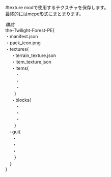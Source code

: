 #texture
modで使用するテクスチャを保存します。  
最終的にはmcpe形式にまとまります。  

*構成*  
the-Twilight-Forest-PE{  
 ・manifest.json  
 ・pack_icon.png  
 ・textures{  
　 ・terrain_texture.json  
　 ・item_texture.json  
　 ・items{  
　　 ・  
　　 ・  
　　 ・  
　　}  
　 ・blocks{  
　　 ・  
　　 ・  
　　 ・  
　　}  
   ・gui{  
   　・  
   　・  
   　・  
　　}  
　}  
}  
